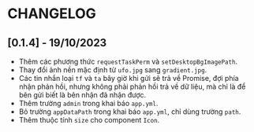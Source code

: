 # CHANGELOG

## [0.1.4] - 19/10/2023

- Thêm các phương thức `requestTaskPerm` và `setDesktopBgImagePath`.
- Thay đổi ảnh nền mặc định từ `ufo.jpg` sang `gradient.jpg`.
- Các tin nhắn loại `tf` và `ta` bây giờ khi gửi sẽ trả về Promise, đợi phía nhận phản hồi, nhưng không phải phản hồi trả về dữ liệu, mà chỉ là để bên gửi biết là bên nhận đã nhận được.
- Thêm trường `admin` trong khai báo `app.yml`.
- Bỏ trường `appDataPath` trong khai báo `app.yml`, chỉ dùng trường `path`.
- Thêm thuộc tính `size` cho component `Icon`.
